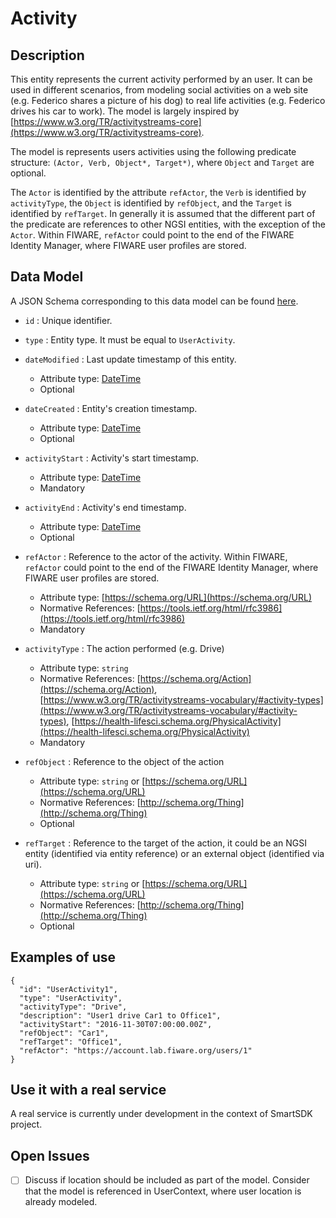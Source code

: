 # Activity

## Description

This entity represents the current activity performed by an user. It can be used in different
scenarios, from modeling social activities on a web site (e.g. Federico shares a picture of his dog) to real life activities (e.g. Federico drives his car to work). The model is largely inspired by
[https://www.w3.org/TR/activitystreams-core](https://www.w3.org/TR/activitystreams-core).

The model is represents users activities using the following predicate structure: `(Actor, Verb, Object*, Target*)`, where `Object` and `Target` are optional.

The `Actor` is identified by the attribute `refActor`, the `Verb` is identified by `activityType`, the `Object` is identified by `refObject`, and the `Target` is identified by `refTarget`. In generally it is assumed that the different part of the predicate are references to other NGSI entities, with the exception of the `Actor`. Within FIWARE, `refActor` could point to the end of the FIWARE Identity Manager, where FIWARE user profiles are stored.

## Data Model

A JSON Schema corresponding to this data model can be found [here](https://smartsdk.github.io/dataModels/User/UserActivity/schema.json).

+ `id` : Unique identifier.

+ `type` : Entity type. It must be equal to `UserActivity`.

+ `dateModified` : Last update timestamp of this entity.
    + Attribute type: [DateTime](https://schema.org/DateTime)
    + Optional

+ `dateCreated` : Entity's creation timestamp.
    + Attribute type: [DateTime](https://schema.org/DateTime)
    + Optional  

+ `activityStart` : Activity's start timestamp.
    + Attribute type: [DateTime](https://schema.org/DateTime)
    + Mandatory    

+ `activityEnd` : Activity's end timestamp.
    + Attribute type: [DateTime](https://schema.org/DateTime)
    + Optional

+ `refActor` : Reference to the actor of the activity. Within FIWARE, `refActor` could point to the end of the FIWARE Identity Manager, where FIWARE user profiles are stored.
    + Attribute type: [https://schema.org/URL](https://schema.org/URL)
    + Normative References: [https://tools.ietf.org/html/rfc3986](https://tools.ietf.org/html/rfc3986)
    + Mandatory

+ `activityType` : The action performed (e.g. Drive)
    + Attribute type: `string`
    + Normative References: [https://schema.org/Action](https://schema.org/Action), [https://www.w3.org/TR/activitystreams-vocabulary/#activity-types](https://www.w3.org/TR/activitystreams-vocabulary/#activity-types), [https://health-lifesci.schema.org/PhysicalActivity](https://health-lifesci.schema.org/PhysicalActivity)
    + Mandatory

+ `refObject` : Reference to the object of the action
    + Attribute type: `string` or [https://schema.org/URL](https://schema.org/URL)
    + Normative References: [http://schema.org/Thing](http://schema.org/Thing)
    + Optional

+ `refTarget` : Reference to the target of the action, it could be an NGSI entity (identified via entity reference) or an external object (identified via uri).
    + Attribute type: `string` or [https://schema.org/URL](https://schema.org/URL)
    + Normative References: [http://schema.org/Thing](http://schema.org/Thing)
    + Optional

## Examples of use

```
{
  "id": "UserActivity1",
  "type": "UserActivity",
  "activityType": "Drive",
  "description": "User1 drive Car1 to Office1",
  "activityStart": "2016-11-30T07:00:00.00Z",
  "refObject": "Car1",
  "refTarget": "Office1",
  "refActor": "https://account.lab.fiware.org/users/1"
}
```

## Use it with a real service

A real service is currently under development in the context of SmartSDK project.

## Open Issues

- [ ] Discuss if location should be included as part of the model. Consider that the model is referenced in UserContext, where user location is already modeled.
